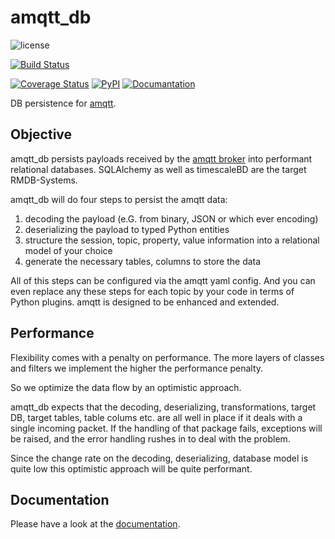 amqtt_db
========

![license](https://img.shields.io/github/license/volkerjaenisch/amqtt_db?style=flat-square)

[![Build Status](https://travis-ci.org/volkerjaenisch/amqtt_db.svg?branch=main)](https://travis-ci.org/volkerjaenisch/amqtt_db)

[![Coverage Status](https://coveralls.io/repos/github/volkerjaenisch/amqtt_db/badge.svg?branch=main)](https://coveralls.io/github/volkerjaenisch/amqtt_db?branch=main)
[![PyPI](https://img.shields.io/pypi/v/amqtt_db)](https://pypi.org/project/amqtt_db/)
[![Documantation](https://img.shields.io/readthedocs/amqtt-db.svg)](https://amqtt_db.readthedocs.io/en/latest/)

DB persistence for [amqtt](https://github.com/Yakifo/amqtt).

Objective
---------

amqtt_db persists payloads received by the [amqtt broker](https://github.com/Yakifo/amqtt) into performant relational databases.
SQLAlchemy as well as timescaleBD are the target RMDB-Systems.

amqtt_db will do four steps to persist the amqtt data:

 1) decoding the payload (e.G. from binary, JSON or which ever encoding)
 1) deserializing the payload to typed Python entities
 1) structure the session, topic, property, value information into a relational model of your choice
 1) generate the necessary tables, columns to store the data 

All of this steps can be configured via the amqtt yaml config. And you can even replace any these steps for each topic 
by your code in terms of Python plugins.
amqtt is designed to be enhanced and extended.


Performance
-----------

Flexibility comes with a penalty on performance. The more layers of classes and filters we 
implement the higher the performance penalty.   

So we optimize the data flow by an optimistic approach. 

amqtt_db expects that the decoding, deserializing, transformations, target DB, target tables, table colums 
etc. are all well in place if it deals with a single incoming packet.
If the handling of that package fails, exceptions will be raised, and the error handling rushes in to deal with the problem.

Since the change rate on the decoding, deserializing, database model is quite low this optimistic approach will be quite performant. 

Documentation
-------------

Please have a look at the [documentation](http://amqtt-db.readthedocs.io).
